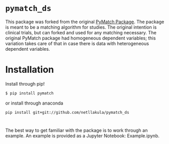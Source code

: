 
`pymatch_ds`
=====

This package was forked from the original [PyMatch Package](https://github.com/benmiroglio/pymatch). The package is meant to be a matching algorithm for studies. The original intention is clinical trials, but can forked and used for any matching necessary. The original PyMatch package had homogeneous dependent variables; this variation takes care of that in case there is data with heterogeneous dependent variables.


# Installation

Install through pip!

```bash
$ pip install pymatch
```
or install through anaconda

```bash
pip install git+git://github.com/netllakula/pymatch_ds
```
# 

The best way to get familiar with the package is to work through an example. An example is provided as a Jupyter Notebook: Example.ipynb.
